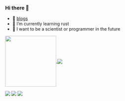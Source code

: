 ### Hi there 👋


- 📃 [blogs](https://www.jianshu.com/u/53f6d183864a)
- 🌱 I’m currently learning rust
- 👯 I want to be a scientist or programmer in the future


<a href="#">
  <img height="165" align="center" src="https://github-readme-stats.vercel.app/api?username=zhangyixing3&count_private=true&show_icons=true&theme=github&hide_border=true" />
</a>
<a href="#">
  <img align="center" src="https://github-readme-stats.vercel.app/api/top-langs/?username=zhangyixing3&hide_border=true&layout=compact&langs_count=6&theme=github" />
</a>

<span > <img src="https://img.shields.io/badge/-python-E34F26?style=flat-square&logo=python&logoColor=white" />
<img src="https://img.shields.io/badge/-Rsut-1572B6?style=flat-square&logo=Rust" /> 
<img src="https://img.shields.io/badge/-shell-oringe?style=flat-square&logo=shell" /> </span>
